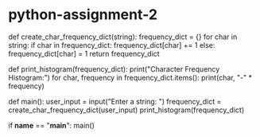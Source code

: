 # python-assignment-2
def create_char_frequency_dict(string):
    frequency_dict = {}
    for char in string:
        if char in frequency_dict:
            frequency_dict[char] += 1
        else:
            frequency_dict[char] = 1
    return frequency_dict

def print_histogram(frequency_dict):
    print("Character Frequency Histogram:")
    for char, frequency in frequency_dict.items():
        print(char, "-" * frequency)

def main():
    user_input = input("Enter a string: ")
    frequency_dict = create_char_frequency_dict(user_input)
    print_histogram(frequency_dict)

if __name__ == "__main__":
    main()
